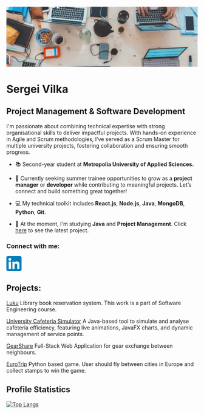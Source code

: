 ![Project Management and Development ](https://github.com/S-Vilka/S-Vilka/blob/main/github_header.jpg)

# Sergei Vilka

## Project Management & Software Development 

I'm passionate about combining technical expertise with strong organisational skills to deliver impactful projects. With hands-on experience in Agile and Scrum methodologies, I’ve served as a Scrum Master for multiple university projects, fostering collaboration and ensuring smooth progress.

- 📚 Second-year student at **Metropolia University of Applied Sciences.**

- 🔭 Currently seeking summer trainee opportunities to grow as a **project manager** or **developer** while contributing to meaningful projects. Let’s connect and build something great together!

- 💻 My technical toolkit includes **React.js**, **Node.js**, **Java**, **MongoDB**, **Python**, **Git**.

- 🌱 At the moment, I'm studying **Java** and **Project Management**. Click [here](https://github.com/S-Vilka/Luku) to see the latest project.

### Connect with me: 
[<img src='https://github.com/S-Vilka/S-Vilka/blob/main/LinkedIn_icon.svg.png' alt='linkedin' height='40'>](https://www.linkedin.com/in/https://www.linkedin.com/in/sergei-vilka//)  


## Projects: 

[Luku](https://github.com/S-Vilka/Luku)
Library book reservation system. This work is a part of Software Engineering course. 

[University Cafeteria Simulator](https://github.com/MahnoorFatima02/Cafeteria_Simulator)
A Java-based tool to simulate and analyse cafeteria efficiency, featuring live animations, JavaFX charts, and dynamic management of service points.

[GearShare](https://github.com/S-Vilka/GearShare)
Full-Stack Web Application for gear exchange between neighbours. 

[EuroTrip](https://github.com/S-Vilka/EuroTrip)
Python based game. User should fly between cities in Europe and collect stamps to win the game. 


## Profile Statistics 

[![Top Langs](https://github-readme-stats.vercel.app/api/top-langs/?username=S-Vilka)](https://github.com/S-Vilka/github-readme-stats)
<!--
**S-Vilka/S-Vilka** is a ✨ _special_ ✨ repository because its `README.md` (this file) appears on your GitHub profile.

Here are some ideas to get you started:

- 🔭 I’m currently working on ...
- 🌱 I’m currently learning ...
- 👯 I’m looking to collaborate on ...
- 🤔 I’m looking for help with ...
- 💬 Ask me about ...
- 📫 How to reach me: ...
- 😄 Pronouns: ...
- ⚡ Fun fact: ...
-->
